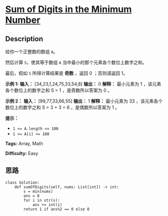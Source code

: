 # [Sum of Digits in the Minimum Number][title]

## Description

给你一个正整数的数组 `A`。

然后计算 `S`，使其等于数组 `A` 当中最小的那个元素各个数位上数字之和。

最后，假如 `S` 所得计算结果是 **奇数** ，返回 0 ；否则请返回 1。

**示例 1:**
            **输入：** [34,23,1,24,75,33,54,8]    **输出：** 0    **解释：**    最小元素为 1 ，该元素各个数位上的数字之和 S = 1 ，是奇数所以答案为 0 。    

**示例 2：**
            **输入：** [99,77,33,66,55]    **输出：** 1    **解释：**    最小元素为 33 ，该元素各个数位上的数字之和 S = 3 + 3 = 6 ，是偶数所以答案为 1 。    

**提示：**

  * `1 <= A.length <= 100`
  * `1 <= A[i] <= 100`


**Tags:** Array, Math

**Difficulty:** Easy

## 思路

``` python3
class Solution:
    def sumOfDigits(self, nums: List[int]) -> int:
        s = min(nums)
        ans = 0
        for i in str(s):
            ans += int(i)
        return 1 if ans%2 == 0 else 0
```

[title]: https://leetcode-cn.com/problems/sum-of-digits-in-the-minimum-number
